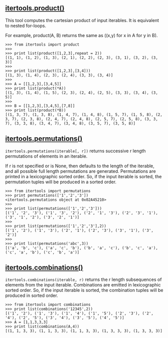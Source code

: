 
## [itertools.product()](https://www.hackerrank.com/challenges/itertools-product)

This tool computes the cartesian product of input iterables.   It is equivalent to nested for-loops. 

For example, product(A, B) returns the same as ((x,y) for x in A for y in B).

    >>> from itertools import product
    >>>
    >>> print list(product([1,2,3],repeat = 2))
    [(1, 1), (1, 2), (1, 3), (2, 1), (2, 2), (2, 3), (3, 1), (3, 2), (3, 3)]
    >>>
    >>> print list(product([1,2,3],[3,4]))
    [(1, 3), (1, 4), (2, 3), (2, 4), (3, 3), (3, 4)]
    >>>
    >>> A = [[1,2,3],[3,4,5]]
    >>> print list(product(*A))
    [(1, 3), (1, 4), (1, 5), (2, 3), (2, 4), (2, 5), (3, 3), (3, 4), (3, 5)]
    >>>
    >>> B = [[1,2,3],[3,4,5],[7,8]]
    >>> print list(product(*B))
    [(1, 3, 7), (1, 3, 8), (1, 4, 7), (1, 4, 8), (1, 5, 7), (1, 5, 8), (2, 3, 7), (2, 3, 8), (2, 4, 7), (2, 4, 8), (2, 5, 7), (2, 5, 8), (3, 3, 7), (3, 3, 8), (3, 4, 7), (3, 4, 8), (3, 5, 7), (3, 5, 8)]

## [itertools.permutations()](https://www.hackerrank.com/challenges/itertools-permutations)

`itertools.permutations(iterable[, r])` returns successive r length permutations of elements in an iterable.

If r is not specified or is None, then defaults to the length of the iterable, and all possible full length permutations are generated.  Permutations are printed in a lexicographic sorted order. So, if the input iterable is sorted, the permutation tuples will be produced in a sorted order.

    >>> from itertools import permutations
    >>> print permutations(['1','2','3'])
    <itertools.permutations object at 0x02A45210>
    >>> 
    >>> print list(permutations(['1','2','3']))
    [('1', '2', '3'), ('1', '3', '2'), ('2', '1', '3'), ('2', '3', '1'), ('3', '1', '2'), ('3', '2', '1')]
    >>> 
    >>> print list(permutations(['1','2','3'],2))
    [('1', '2'), ('1', '3'), ('2', '1'), ('2', '3'), ('3', '1'), ('3', '2')]
    >>>
    >>> print list(permutations('abc',3))
    [('a', 'b', 'c'), ('a', 'c', 'b'), ('b', 'a', 'c'), ('b', 'c', 'a'), ('c', 'a', 'b'), ('c', 'b', 'a')]

## [itertools.combinations()](https://www.hackerrank.com/challenges/itertools-combinations)

`itertools.combinations(iterable, r)` returns the r length subsequences of elements from the input iterable.  Combinations are emitted in lexicographic sorted order. So, if the input iterable is sorted, the combination tuples will be produced in sorted order.

    >>> from itertools import combinations
    >>> print list(combinations('12345',2))
    [('1', '2'), ('1', '3'), ('1', '4'), ('1', '5'), ('2', '3'), ('2', '4'), ('2', '5'), ('3', '4'), ('3', '5'), ('4', '5')]
    >>> A = [1,1,3,3,3]
    >>> print list(combinations(A,4))
    [(1, 1, 3, 3), (1, 1, 3, 3), (1, 1, 3, 3), (1, 3, 3, 3), (1, 3, 3, 3)]

